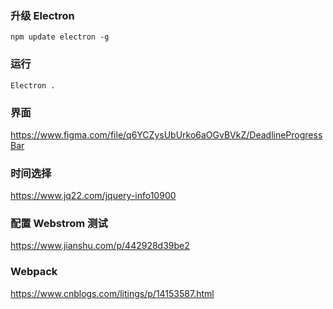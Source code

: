 ### 升级 Electron
```
npm update electron -g
```

### 运行
```
Electron .
```

### 界面
https://www.figma.com/file/q6YCZysUbUrko6aOGvBVkZ/DeadlineProgressBar

### 时间选择
https://www.jq22.com/jquery-info10900

### 配置 Webstrom 测试
https://www.jianshu.com/p/442928d39be2

### Webpack
https://www.cnblogs.com/litings/p/14153587.html